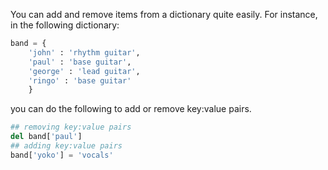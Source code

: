 You can add and remove items from a dictionary quite easily. For instance, in the following dictionary:

```python
band = {
    'john' : 'rhythm guitar',
    'paul' : 'base guitar',
	'george' : 'lead guitar',
    'ringo' : 'base guitar'
	}
```

you can do the following to add or remove key:value pairs.

```python
## removing key:value pairs
del band['paul']
## adding key:value pairs
band['yoko'] = 'vocals'
```
